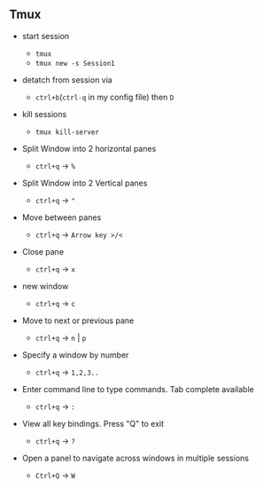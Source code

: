 

## Tmux

- start session
  - `tmux`
  - `tmux new -s Session1`

- detatch from session via
  - `ctrl+b`(`ctrl-q` in my config file) then `D`

- kill sessions
  - `tmux kill-server`

- Split Window into 2 horizontal panes
  - `ctrl+q` -> `%`
- Split Window into 2 Vertical panes
  - `ctrl+q` -> `"`
- Move between panes
  - `ctrl+q` -> `Arrow key >/<`
- Close pane
  - `ctrl+q` -> `x`
- new window
  - `ctrl+q` -> `c`
- Move to next or previous pane
  - `ctrl+q` -> `n` | `p`
- Specify a window by number
  - `ctrl+q` -> `1,2,3..`
- Enter command line to type commands. Tab complete available
  - `ctrl+q` -> `:`
- View all key bindings. Press "Q" to exit
  - `ctrl+q` -> `?`
- Open a panel to navigate across windows in multiple sessions
  - `Ctrl+Q` -> `W` 